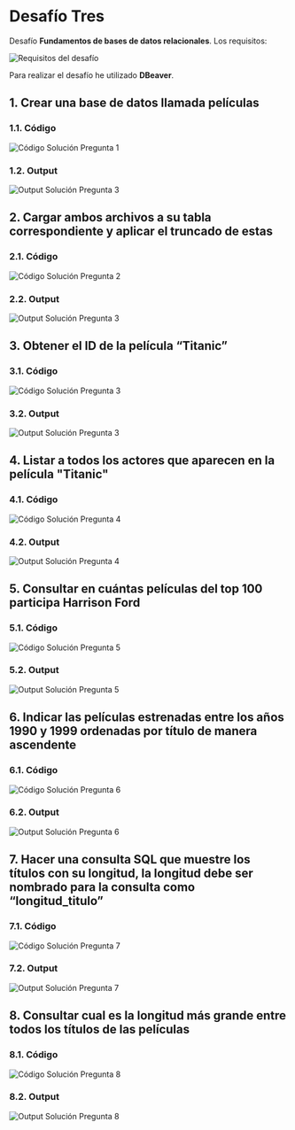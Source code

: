 # Desafío Tres

 Desafío **Fundamentos de bases de datos relacionales**. Los requisitos:

![Requisitos del desafío](./screenshots/requisitos.webp)

Para realizar el desafío he utilizado **DBeaver**.

## 1. Crear una base de datos llamada películas

### 1.1. Código

![Código Solución Pregunta 1](./screenshots/codigo_pregunta_1.png)

### 1.2. Output
![Output Solución Pregunta 3](./screenshots/respuesta_pregunta_1.png)

## 2. Cargar ambos archivos a su tabla correspondiente y aplicar el truncado de estas

### 2.1. Código

![Código Solución Pregunta 2](./screenshots/codigo_pregunta_2.png)

### 2.2. Output
![Output Solución Pregunta 3](./screenshots/respuesta_pregunta_2.png)

## 3. Obtener el ID de la película “Titanic”

### 3.1. Código

![Código Solución Pregunta 3](./screenshots/codigo_pregunta_3.png)

### 3.2. Output

![Output Solución Pregunta 3](./screenshots/respuesta_pregunta_3.png)

## 4. Listar a todos los actores que aparecen en la película "Titanic"

### 4.1. Código

![Código Solución Pregunta 4](./screenshots/codigo_pregunta_4.png)

### 4.2. Output

![Output Solución Pregunta 4](./screenshots/respuesta_pregunta_4.png)

## 5. Consultar en cuántas películas del top 100 participa Harrison Ford

### 5.1. Código

![Código Solución Pregunta 5](./screenshots/codigo_pregunta_5.png)

### 5.2. Output

![Output Solución Pregunta 5](./screenshots/respuesta_pregunta_5.png)

## 6. Indicar las películas estrenadas entre los años 1990 y 1999 ordenadas por título de manera ascendente

### 6.1. Código

![Código Solución Pregunta 6](./screenshots/codigo_pregunta_6.png)

### 6.2. Output

![Output Solución Pregunta 6](./screenshots/respuesta_pregunta_6.png)

## 7. Hacer una consulta SQL que muestre los títulos con su longitud, la longitud debe ser nombrado para la consulta como “longitud_titulo”

### 7.1. Código

![Código Solución Pregunta 7](./screenshots/codigo_pregunta_7.png)

### 7.2. Output

![Output Solución Pregunta 7](./screenshots/respuesta_pregunta_7.webp)

## 8. Consultar cual es la longitud más grande entre todos los títulos de las películas

### 8.1. Código

![Código Solución Pregunta 8](./screenshots/codigo_pregunta_8.png)

### 8.2. Output

![Output Solución Pregunta 8](./screenshots/respuesta_pregunta_8.png)
